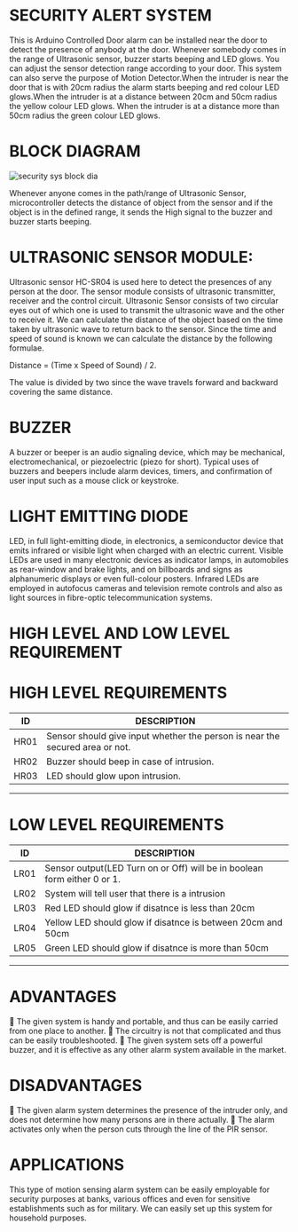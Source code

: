 #  SECURITY ALERT SYSTEM
 This is Arduino Controlled Door alarm can be installed near the door to detect the presence of anybody at the door. Whenever somebody comes in the range of Ultrasonic sensor, buzzer starts beeping and LED glows. You can adjust the sensor detection range according to your door. This system can also serve the purpose of Motion Detector.When the intruder is near the door that is with 20cm radius the alarm starts beeping and red colour LED glows.When the intruder is at a distance between  20cm and 50cm radius the yellow colour LED glows. When the intruder is at a distance more than 50cm radius the green colour LED glows.


# BLOCK DIAGRAM

![security sys block dia](https://user-images.githubusercontent.com/98822676/155678167-c7e81ee9-7864-4855-b0e5-5abf63979a36.jpg)






Whenever anyone comes in the path/range of Ultrasonic Sensor, microcontroller detects the distance of object from the sensor and if the object is in the defined range, it sends the High signal to the buzzer and buzzer starts beeping.












# ULTRASONIC SENSOR MODULE:

Ultrasonic sensor HC-SR04 is used here to detect the presences of any person at the door. The sensor module consists of ultrasonic transmitter, receiver and the control circuit. Ultrasonic Sensor consists of two circular eyes out of which one is used to transmit the ultrasonic wave and the other to receive it.
We can calculate the distance of the object based on the time taken by ultrasonic wave to return back to the sensor. Since the time and speed of sound is known we can calculate the distance by the following formulae.

Distance = (Time x Speed of Sound) / 2.

The value is divided by two since the wave travels forward and backward covering the same distance. 


# BUZZER

A buzzer or beeper is an audio signaling device, which may be mechanical, electromechanical, or piezoelectric (piezo for short). Typical uses of buzzers and beepers include alarm devices, timers, and confirmation of user input such as a mouse click or keystroke.

# LIGHT EMITTING DIODE

LED, in full light-emitting diode, in electronics, a semiconductor device that emits infrared or visible light when charged with an electric current. Visible LEDs are used in many electronic devices as indicator lamps, in automobiles as rear-window and brake lights, and on billboards and signs as alphanumeric displays or even full-colour posters. Infrared LEDs are employed in autofocus cameras and television remote controls and also as light sources in fibre-optic telecommunication systems.

# HIGH LEVEL AND LOW LEVEL REQUIREMENT

# HIGH LEVEL REQUIREMENTS

| ID     |                           DESCRIPTION                                                 |
|--------|---------------------------------------------------------------------------------------|
| HR01   |   Sensor should give input whether the person is near the secured area or not.       |
| HR02   |   Buzzer should beep in case of intrusion.                                            |
| HR03   |   LED should glow upon intrusion.                                                     |

------------------------------------------------------------------------------------------------

# LOW LEVEL REQUIREMENTS

| ID     |                           DESCRIPTION                                                 |
|--------|---------------------------------------------------------------------------------------|
| LR01   | Sensor output(LED Turn on or Off) will be in boolean form either 0 or 1.              |
| LR02   |   System will tell user that there is a intrusion                                     |
| LR03   |   Red LED should glow if disatnce is less than 20cm                                   |
| LR04   |   Yellow LED should glow if disatnce is between  20cm and 50cm                        |
| LR05   |   Green LED should glow if disatnce is more than 50cm                                 |    

                                               
------------------------------------------------------------------------------------------------

# ADVANTAGES
 The given system is handy and portable, and thus can be easily carried from one place to another.
 The circuitry is not that complicated and thus can be easily troubleshooted.
 The given system sets off a powerful buzzer, and it is effective as any other alarm system
available in the market.
# DISADVANTAGES
 The given alarm system determines the presence of the intruder only, and does not determine how
many persons are in there actually.
 The alarm activates only when the person cuts through the line of the PIR sensor.
# APPLICATIONS
This type of motion sensing alarm system can be easily employable for security purposes at banks,
various offices and even for sensitive establishments such as for military. We can easily set up 
this system for household purposes.